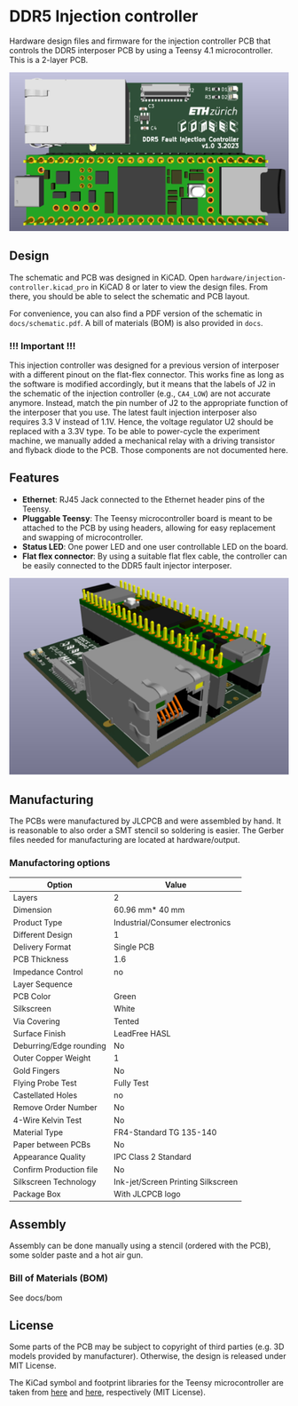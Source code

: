 # DDR5 Injection controller
Hardware design files and firmware for the injection controller PCB that
controls the DDR5 interposer PCB by using a Teensy 4.1 microcontroller. This is
a 2-layer PCB.

![3D Rendering of PCB](docs/pcb1.png)

## Design
The schematic and PCB was designed in KiCAD. Open `hardware/injection-controller.kicad_pro` in KiCAD 8 or later to view the design files.
From there, you should be able to select the schematic and PCB layout.

For convenience, you can also find a PDF version of the schematic in `docs/schematic.pdf`. A bill of materials (BOM) is also provided in `docs`.

### !!! Important !!!
This injection controller was designed for a previous version
of interposer with a different pinout on the flat-flex connector.
This works fine as long as the software is modified accordingly,
but it means that the labels of J2 in the schematic of the injection
controller (e.g., `CA4_LOW`) are not accurate anymore.
Instead, match the pin number of J2 to the appropriate function
of the interposer that you use.
The latest fault injection interposer also requires 3.3 V instead
of 1.1V. Hence, the voltage regulator U2 should be replaced
with a 3.3V type.
To be able to power-cycle the experiment machine, we manually
added a mechanical relay with a driving transistor and flyback diode
to the PCB. Those components are not documented here.

## Features

  - **Ethernet**: RJ45 Jack connected to the Ethernet header pins of the Teensy.
 - **Pluggable Teensy**: The Teensy microcontroller board is meant to be
 attached to the PCB by using headers, allowing for easy replacement and
 swapping of microcontroller.
 - **Status LED**: One power LED and one user controllable LED on the board.
- **Flat flex connector**: By using a suitable flat flex cable, the controller
 can be easily connected to the DDR5 fault injector interposer.

![Side view of PCB](docs/pcb2.png)

## Manufacturing
The PCBs were manufactured by JLCPCB and were assembled by hand.
It is reasonable to also order a SMT stencil so soldering is easier.
The Gerber files needed for manufacturing are located at hardware/output.

### Manufactoring options
| Option  | Value   |
|---------|---------|
| Layers  |   2     |
| Dimension | 60.96 mm* 40 mm |
| Product Type | Industrial/Consumer electronics |
| Different Design | 1|
| Delivery Format | Single PCB|
| PCB Thickness | 1.6|
| Impedance Control | no|
| Layer Sequence ||
| PCB Color | Green|
| Silkscreen | White|
| Via Covering | Tented|
| Surface Finish | LeadFree HASL|
| Deburring/Edge rounding | No|
| Outer Copper Weight | 1|
| Gold Fingers | No|
| Flying Probe Test | Fully Test|
| Castellated Holes | no|
| Remove Order Number | No|
| 4-Wire Kelvin Test | No|
| Material Type | FR4-Standard TG 135-140|
| Paper between PCBs | No|
| Appearance Quality | IPC Class 2 Standard|
| Confirm Production file | No|
| Silkscreen Technology | Ink-jet/Screen Printing Silkscreen|
| Package Box | With JLCPCB logo |

## Assembly
Assembly can be done manually using a stencil (ordered with the PCB),
some solder paste and a hot air gun.
### Bill of Materials (BOM)
See docs/bom

## License
Some parts of the PCB may be subject to copyright of third parties 
(e.g. 3D models provided by manufacturer).
Otherwise, the design is released under MIT License.

The KiCad symbol and footprint libraries for the Teensy microcontroller 
are taken from [here](https://github.com/XenGi/teensy_library) 
and [here](https://github.com/XenGi/teensy.pretty), respectively (MIT License).

